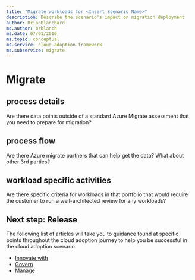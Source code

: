 ```yaml
---
title: "Migrate workloads for <Insert Scenario Name>"
description: Describe the scenario's impact on migration deployment
author: BrianBlanchard
ms.author: brblanch
ms.date: 07/01/2010
ms.topic: conceptual
ms.service: cloud-adoption-framework
ms.subservice: migrate
---
```


# Migrate <Insert Scenario Name>

<Establish a driving statement to shape migration of this technology platform>

## <Insert Scenario Name> process details

Are there data points outside of a standard Azure Migrate assessment that you need to prepare for migration?

## <Insert Scenario Name> process flow

Are there Azure migrate partners that can help get the data? What about other 3rd parties?

## <Insert Scenario Name> workload specific activities

Are there specific criteria for workloads in that portfolio that would require the customer to run a well-architected review for any workloads?

## Next step: Release <Insert Scenario Name>

The following list of articles will take you to guidance found at specific points throughout the cloud adoption journey to help you be successful in the cloud adoption scenario.

- [Innovate with <Insert Scenario Name>](./innovate.md)
- [Govern <Insert Scenario Name>](./govern.md)
- [Manage <Insert Scenario Name>](./manage.md)
